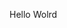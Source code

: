 Hello Wolrd

































































































































































































































































































































































































































































































































































































































































































































































































































































































































































